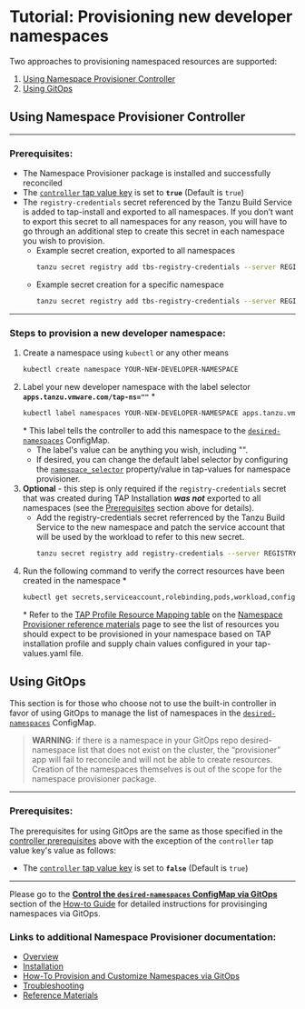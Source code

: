 # Tutorial: Provisioning new developer namespaces

Two approaches to provisioning namespaced resources are supported:

1. [Using Namespace Provisioner Controller](#controller-ns-provisioning)
2. [Using GitOps](#using-gitops)

## <a id="controller-ns-provisioning"></a>Using Namespace Provisioner Controller

---

### <a id="nps-controller-prerequisites"></a>Prerequisites:</br>
* The Namespace Provisioner package is installed and successfully reconciled
* The [`controller` tap value key](install.hbs.md#customized-installation) is set to **`true`** (Default is `true`)
* The `registry-credentials` secret referenced by the Tanzu Build Service is added to tap-install and exported to all namespaces. If you don’t want to export this secret to all namespaces for any reason, you will have to go through an additional step to create this secret in each namespace you wish to provision.
  * Example secret creation, exported to all namespaces
    ```bash
    tanzu secret registry add tbs-registry-credentials --server REGISTRY-SERVER --username REGISTRY-USERNAME --password REGISTRY-PASSWORD --export-to-all-namespaces --yes --namespace tap-install
    ```
  * Example secret creation for a specific namespace
    ```bash
    tanzu secret registry add tbs-registry-credentials --server REGISTRY-SERVER --username REGISTRY-USERNAME --password REGISTRY-PASSWORD --yes --namespace YOUR-NEW-DEVELOPER-NAMESPACE
    ```
  

--- 

### <a id="provision-dev-namespace"></a>Steps to provision a new developer namespace:

1. Create a namespace using `kubectl` or any other means
   ```bash
   kubectl create namespace YOUR-NEW-DEVELOPER-NAMESPACE
   ```
2. Label your new developer namespace with the label selector **`apps.tanzu.vmware.com/tap-ns=""`** *
   ```bash
   kubectl label namespaces YOUR-NEW-DEVELOPER-NAMESPACE apps.tanzu.vmware.com/tap-ns=""
   ```
    \* This label tells the controller to add this namespace to the [`desired-namespaces`](about.hbs.md#nsp-component-desired-namespaces-configmap) ConfigMap.</br>
   * The label's value can be anything you wish, including "".
   * If desired, you can change the default label selector by configuring the  [`namespace_selector`](install.hbs.md#customized-installation) property/value in tap-values for namespace provisioner.
3. **Optional** - this step is only required if the `registry-credentials` secret that was created during TAP Installation **_was not_** exported to all namespaces (see the [Prerequisites](#nps-controller-prerequisites) section above for details).
   * Add the registry-credentials secret referrenced by the Tanzu Build Service to the new namespace and patch the service account that will be used by the workload to refer to this new secret.
     ```bash
     tanzu secret registry add registry-credentials --server REGISTRY-SERVER --username REGISTRY-USERNAME --password REGISTRY-PASSWORD --yes --namespace YOUR-NEW-DEVELOPER-NAMESPACE
     ```
4. Run the following command to verify the correct resources have been created in the namespace *
   ```bash
   kubectl get secrets,serviceaccount,rolebinding,pods,workload,configmap -n YOUR-NEW-DEVELOPER-NAMESPACE
   ```
   \* Refer to the [TAP Profile Resource Mapping table](reference.hbs.md#profile-resource-mapping) on the [Namespace Provisioner reference materials](reference.hbs.md) page to see the list of resources you should expect to be provisioned in your namespace based on TAP installation profile and supply chain values configured in your tap-values.yaml file.



## <a id="using-gitops"></a>Using GitOps
This section is for those who choose not to use the built-in controller in favor of using GitOps to manage the list of namespaces in the [`desired-namespaces`](about.hbs.md#nsp-component-desired-namespaces-configmap) ConfigMap.

>**WARNING**: if there is a namespace in your GitOps repo desired-namespace list that does not exist on the cluster, the “provisioner” app will fail to reconcile and will not be able to create resources. Creation of the namespaces themselves is out of the scope for the namespace provisioner package.

---

### <a id="gitops-prerequisites"></a>Prerequisites:</br>

The prerequisites for using GitOps are the same as those specified in the [controller prerequisites](#nps-controller-prerequisites) above with the exception of the `controller` tap value key's value as follows:

* The [`controller` tap value key](install.hbs.md#customized-installation) is set to **`false`** (Default is `true`)

---

Please go to the  [**Control the `desired-namespaces` ConfigMap via GitOps**](how-tos.hbs.md#control-desired-namespaces) section of the [How-to Guide](how-tos.hbs.md) for detailed instructions for provisinging namespaces via GitOps. 

### Links to additional Namespace Provisioner documentation:
* [Overview](about.hbs.md)
* [Installation](installation.hbs.md)
* [How-To Provision and Customize Namespaces via GitOps](how-tos.hbs.md)
* [Troubleshooting](troubleshooting.hbs.md)
* [Reference Materials](reference.hbs.md)
